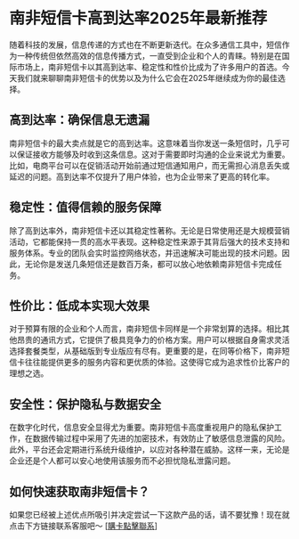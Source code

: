 # 南非短信卡高到达率2025年最新推荐

随着科技的发展，信息传递的方式也在不断更新迭代。在众多通信工具中，短信作为一种传统但依然高效的信息传播方式，一直受到企业和个人的青睐。特别是在国际市场上，南非短信卡以其高到达率、稳定性和性价比成为了许多用户的首选。今天我们就来聊聊南非短信卡的优势以及为什么它会在2025年继续成为你的最佳选择。

## 高到达率：确保信息无遗漏

南非短信卡的最大卖点就是它的高到达率。这意味着当你发送一条短信时，几乎可以保证接收方能够及时收到这条信息。这对于需要即时沟通的企业来说尤为重要。比如，电商平台可以在促销活动开始前通过短信通知用户，而无需担心消息丢失或延迟的问题。高到达率不仅提升了用户体验，也为企业带来了更高的转化率。

## 稳定性：值得信赖的服务保障

除了高到达率外，南非短信卡还以其稳定性著称。无论是日常使用还是大规模营销活动，它都能保持一贯的高水平表现。这种稳定性来源于其背后强大的技术支持和服务体系。专业的团队会实时监控网络状态，并迅速解决可能出现的技术问题。因此，无论你是发送几条短信还是数百万条，都可以放心地依赖南非短信卡完成任务。

## 性价比：低成本实现大效果

对于预算有限的企业和个人而言，南非短信卡同样是一个非常划算的选择。相比其他昂贵的通讯方式，它提供了极具竞争力的价格方案。用户可以根据自身需求灵活选择套餐类型，从基础版到专业版应有尽有。更重要的是，在同等价格下，南非短信卡往往能提供更多的服务内容和更优质的体验。这使得它成为追求性价比客户的理想之选。

## 安全性：保护隐私与数据安全

在数字化时代，信息安全显得尤为重要。南非短信卡高度重视用户的隐私保护工作，在数据传输过程中采用了先进的加密技术，有效防止了敏感信息泄露的风险。此外，平台还会定期进行系统升级维护，以应对各种潜在威胁。这样一来，无论是企业还是个人都可以安心地使用该服务而不必担忧隐私泄露问题。

## 如何快速获取南非短信卡？

如果您已经被上述优点所吸引并决定尝试一下这款产品的话，请不要犹豫！现在就点击下方链接联系客服吧～ [[購卡點擊聯系](https://t.me/s/SXDXQF)]